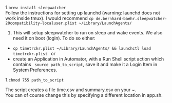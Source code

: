 1.```brew install sleepwatcher```  
Follow the instructions for setting up launchd (warning: launchd does not work inside tmux). I would recommend ```cp de.bernhard-baehr.sleepwatcher-20compatibility-localuser.plist ~/Library/LaunchAgents/```  

1. This will setup sleepwatcher to run on sleep and wake events. We also need it on boot (login). To do so either:
  - ```cp timetrckr.plist ~/Library/LaunchAgents/ && launchctl load timetrckr.plist ``` or  
  - create an Application in Automator, with a Run Shell script action which contains ``` source path_to_script```, save it and make it a Login Item in System Preferences.  

1.```chmod 755 path_to_script```  

The script creates a file time.csv and summary.csv on your ~.  
You can of course change this by specifying a different location in app.sh.
